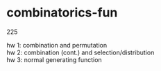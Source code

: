 # combinatorics-fun
225

hw 1: combination and permutation  
hw 2: combination (cont.) and selection/distribution  
hw 3: normal generating function
